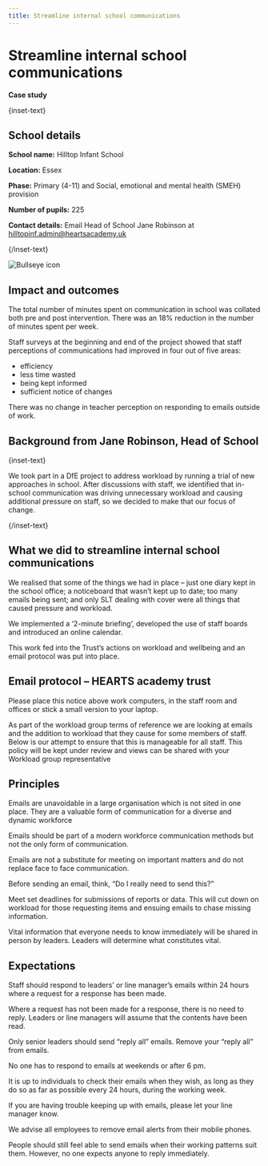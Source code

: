 ```yaml
---
title: Streamline internal school communications
---
```


# Streamline internal school communications

<strong class="govuk-tag">Case study</strong>

{inset-text}

## School details

**School name:** Hilltop Infant School

**Location:** Essex

**Phase:** Primary (4-11) and Social, emotional and mental health (SMEH) provision

**Number of pupils:** 225

**Contact details:** Email Head of School Jane Robinson at <hilltopinf.admin@heartsacademy.uk>

{/inset-text}

<div class="govuk-grid-row dfe-width-container">
  <div class="govuk-grid-column-full">
    <div class="info-box">
      <div class="info-box__corner">
        <img src="/assets/images/bullseye.svg" alt="Bullseye icon">
      </div>
      <h2 class="govuk-heading-m">
        Impact and outcomes
      </h2>
      <p>
        The total number of minutes spent on communication in school was collated both pre and post intervention. There was an 18% reduction in the number of minutes spent per week.
      </p>
      <p>
        Staff surveys at the beginning and end of the project showed that staff perceptions of communications had improved in four out of five areas:
      </p>
      <ul>
        <li>efficiency</li>
        <li>less time wasted</li>
        <li>being kept informed</li>
        <li>sufficient notice of changes</li>
      </ul>
      <p>
        There was no change in teacher perception on responding to emails outside of work.
      </p>
    </div>
  </div>
</div>

## Background from Jane Robinson, Head of School

{inset-text}

We took part in a DfE project to address workload by running a trial of new approaches in school. After discussions with staff, we identified that in-school communication was driving unnecessary workload and causing additional pressure on staff, so we decided to make that our focus of change.

{/inset-text}

## What we did to streamline internal school communications

We realised that some of the things we had in place – just one diary kept in the school office; a noticeboard that wasn’t kept up to date; too many emails being sent; and only SLT dealing with cover were all things that caused pressure and workload.

We implemented a ‘2-minute briefing’, developed the use of staff boards and introduced an online calendar.

This work fed into the Trust’s actions on workload and wellbeing and an email protocol was put into place.

## Email protocol – HEARTS academy trust

Please place this notice above work computers, in the staff room and offices or stick a small version to your laptop.

As part of the workload group terms of reference we are looking at emails and the addition to workload that they cause for some members of staff. Below is our attempt to ensure that this is manageable for all staff. This policy will be kept under review and views can be shared with your Workload group representative

## Principles

Emails are unavoidable in a large organisation which is not sited in one place. They are a valuable form of communication for a diverse and dynamic workforce

Emails should be part of a modern workforce communication methods but not the only form of communication.

Emails are not a substitute for meeting on important matters and do not replace face to face communication.

Before sending an email, think, “Do I really need to send this?”

Meet set deadlines for submissions of reports or data. This will cut down on workload for those requesting items and ensuing emails to chase missing information.

Vital information that everyone needs to know immediately will be shared in person by leaders. Leaders will determine what constitutes vital.

## Expectations

Staff should respond to leaders’ or line manager’s emails within 24 hours where a request for a response has been made.

Where a request has not been made for a response, there is no need to reply. Leaders or line managers will assume that the contents have been read.

Only senior leaders should send “reply all” emails. Remove your “reply all” from emails.

No one has to respond to emails at weekends or after 6 pm.

It is up to individuals to check their emails when they wish, as long as they do so as far as possible every 24 hours, during the working week.

If you are having trouble keeping up with emails, please let your line manager know.

We advise all employees to remove email alerts from their mobile phones.

People should still feel able to send emails when their working patterns suit them. However, no one expects anyone to reply immediately.
